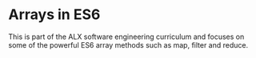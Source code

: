 # Arrays in ES6
This is part of the ALX software engineering curriculum and focuses on some of the powerful ES6 array methods such as map, filter and reduce.
